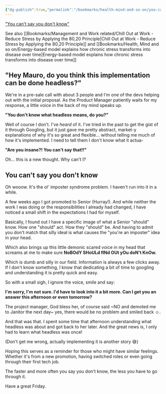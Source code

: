 ```yaml
---
{"dg-publish":true,"permalink":"/bookmarks/health-mind-and-so-on/you-can-t-say-you-don-t-know/","tags":["behavior","bias","mind","psychology","work"]}
---
```



["You can't say you don't know"](https://exceptional-frontend.kit.com/posts/you-can-t-say-you-don-t-know?ref=dailydev)

See also [[Bookmarks/Management and Work related/Chill Out at Work - Reduce Stress by Applying the 80,20 Principle\|Chill Out at Work - Reduce Stress by Applying the 80,20 Principle]] and [[Bookmarks/Health, Mind and so on/Energy-based model explains how chronic stress transforms into disease over time\|Energy-based model explains how chronic stress transforms into disease over time]]

## "Hey Mauro, do you think this implementation can be done headless?"

We're in a pre-sale call with about 3 people and I'm one of the devs helping out with the initial proposal. As the Product Manager patiently waits for my response, a little voice in the back of my mind speaks up.

**"You don't know what headless means, do you?"**

Well of course I don't. I've _heard_ of it. I've tried in the past to get the gist of it through Googling, but it just gave me pretty abstract, market-y explanations of why it's so great and flexible... without telling me much of how it's implemented. I need to tell them I don't know what it actua-

**"Are you insane?! You can't say that!!"**

Oh... this is a new thought. Why can't I?

## **You can't say you don't know**

Oh wooow. It's the ol' imposter syndrome problem. I haven't run into it in a while.

A few weeks ago I got promoted to Senior (Hurray!). And while neither the work I was doing or the responsibilities I already had changed, I have noticed a small shift in the expectations I had for myself.

Basically, I found out I have a specific image of what a Senior "should" know. How one "should" act. How they "should" be. And having to admit you don't match that silly ideal is what causes the "you're an imposter" idea in your head.

Which also brings up this little demonic scared voice in my head that screams at me to make sure **NoBOdY SHoULd fINd OUt yOu doN't KnOw.**

Which is dumb and silly in our field. Information is always a few clicks away. If I don't know something, I know that dedicating a bit of time to googling and understanding it is pretty quick and easy.

So with a small sigh, I ignore the voice, smile and say:

**I'm sorry, I'm not sure. I'd have to look into it a bit more. Can I get you an answer this afternoon or even tomorrow?**

The project manager, God bless her, of course said ~NO and demoted me to Janitor the next day~ yes, there would be no problem and smiled back ☺️.

And that was that. I spent some time that afternoon understanding what headless was about and got back to her later. And the great news is, I only had to learn what headless was once!

(Don't get me wrong, actually implementing it is another story 😅)

Hoping this serves as a reminder for those who might have similar feelings. Whether it's from a new promotion, having switched roles or even going through their first tech job.

The faster and more often you say you don't know, the less you have to go through it.

Have a great Friday.
